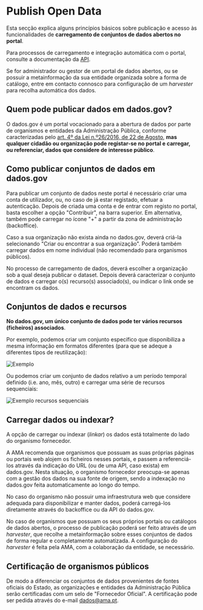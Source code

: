 # Publish Open Data

Esta secção explica alguns princípios básicos sobre publicação e acesso às funcionalidades de **carregamento de conjuntos de dados abertos no portal**. 

Para processos de carregamento e integração automática com o portal, consulte a documentação da [API](/apidoc/).

Se for administrador ou gestor de um portal de dados abertos, ou se possuir a metainformação da sua entidade organizada sobre a forma de catálogo, entre em contacto connosco para configuração de um _harvester_ para recolha automática dos dados.

## Quem pode publicar dados em dados.gov?

O dados.gov é um portal vocacionado para a abertura de dados por parte de organismos e entidades da Administração Pública, conforme caracterizadas pelo [art. 4º da Lei n.º26/2016, de 22 de Agosto](http://www.pgdlisboa.pt/leis/lei_mostra_articulado.php?nid=2591&tabela=leis&ficha=1&pagina=1&so_miolo= "Lei nº26/2016 de 22 de Agosto"), **mas qualquer cidadão ou organização pode registar-se no portal e carregar, ou referenciar, dados que considere de interesse público**.


## Como publicar conjuntos de dados em dados.gov

Para publicar um conjunto de dados neste portal é necessário criar uma conta de utilizador, ou, no caso de já estar registado, efetuar a autenticação. Depois de criada uma conta e de entrar com registo no portal, basta escolher a opção "Contribuir", na barra superior. Em alternativa, também pode carregar no ícone "+" a partir da zona de administração (backoffice).

Caso a sua organização não exista ainda no dados.gov, deverá criá-la selecionando "Criar ou encontrar a sua organização". Poderá também carregar dados em nome individual (não recomendado para organismos públicos).

No processo de carregamento de dados, deverá escolher a organização sob a qual deseja publicar o dataset. Depois deverá caracterizar o conjunto de dados e carregar o(s) recurso(s) associado(s), ou indicar o link onde se encontram os dados.


## Conjuntos de dados e recursos

**No dados.gov, um único conjunto de dados pode ter vários recursos (ficheiros) associados**.

Por exemplo, podemos criar um conjunto específico que disponibiliza a mesma informação em formatos diferentes (para que se adeque a diferentes tipos de reutilização):

![Exemplo](https://raw.githubusercontent.com/amagovpt/docs.dados.gov.pt/master/img/ex%20dataset%20recursos.JPG)

Ou podemos criar um conjunto de dados relativo a um período temporal definido (i.e. ano, mês, outro) e carregar uma série de recursos sequenciais:

![Exemplo recursos sequenciais](https://raw.githubusercontent.com/amagovpt/docs.dados.gov.pt/master/img/ex%20dataset%20recursosv21.JPG)


## Carregar dados ou indexar?

A opção de carregar ou indexar (_linkar_) os dados está totalmente do lado do organismo fornecedor. 

A AMA recomenda que organismos que possuam as suas próprias páginas ou portais web alojem os ficheiros nesses portais, e passem a referenciá-los através da indicação do URL (ou de uma API, caso exista) em dados.gov. Nesta situação, o organismo fornecedor preocupa-se apenas com a gestão dos dados na sua fonte de origem, sendo a indexação no dados.gov feita automaticamente ao longo do tempo.

No caso do organismo não possuir uma infraestrutura web que considere adequada para disponibilizar e manter dados, poderá carregá-los diretamente através do backoffice ou da API do dados.gov.

No caso de organismos que possuam os seus próprios portais ou catálogos de dados abertos, o processo de publicação poderá ser feito através de um _harvester_, que recolhe a metainformação sobre esses conjuntos de dados de forma regular e completamente automatizada. A configuração do _harvester_ é feita pela AMA, com a colaboração da entidade, se necessário.


## Certificação de organismos públicos

De modo a diferenciar os conjuntos de dados provenientes de fontes oficiais do Estado, as organizações e entidades da Administração Pública serão certificadas com um selo de "Fornecedor Oficial". A certificação pode ser pedida através do e-mail dados@ama.pt.


